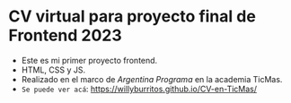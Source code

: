 <h1> CV virtual para proyecto final de Frontend 2023 </h1>

- Este es mi primer proyecto frontend.
- HTML, CSS y JS.
- Realizado en el marco de <em> Argentina Programa </em> en la academia TicMas.
- ```Se puede ver acá```:
https://willyburritos.github.io/CV-en-TicMas/


